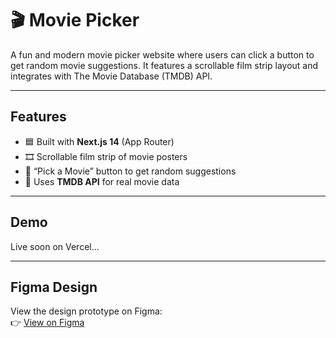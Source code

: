 # 🎬 Movie Picker 

A fun and modern movie picker website where users can click a button to get random movie suggestions. It features a scrollable film strip layout and integrates with The Movie Database (TMDB) API.

---

##  Features

- 🟦 Built with **Next.js 14** (App Router)
- 🎞️ Scrollable film strip of movie posters
- 🎲 “Pick a Movie” button to get random suggestions
- 🔗 Uses **TMDB API** for real movie data

---

##  Demo

Live soon on Vercel...

---

##  Figma Design

View the design prototype on Figma:  
👉 [View on Figma](https://www.figma.com/proto/XHMXTWbGewi20jpQTwX9YO/Untitled?node-id=3-969&t=vsYEXaW8h2y1T0an-1)


